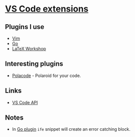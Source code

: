 # [VS Code extensions](https://github.com/Microsoft/vscode)
## Plugins I use
- [Vim](https://github.com/VSCodeVim/Vim)
- [Go](https://github.com/Microsoft/vscode-go)
- [LaTeX Workshop](https://github.com/James-Yu/LaTeX-Workshop)

## Interesting plugins
- [Polacode](https://github.com/octref/polacode) - Polaroid for your code.

## Links
- [VS Code API](https://code.visualstudio.com/Docs/extensionAPI/vscode-api)

## Notes
- In [Go plugin](https://github.com/Microsoft/vscode-go) `ife` snippet will create an error catching block.